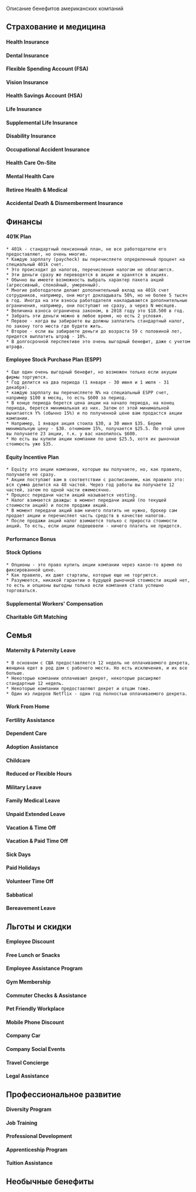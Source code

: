 
Описание бенефитов американских компаний

## Страхование и медицина
#### Health Insurance
#### Dental Insurance
#### Flexible Spending Account (FSA)
#### Vision Insurance
#### Health Savings Account (HSA)
#### Life Insurance
#### Supplemental Life Insurance
#### Disability Insurance
#### Occupational Accident Insurance
#### Health Care On-Site
#### Mental Health Care
#### Retiree Health & Medical
#### Accidental Death & Dismemberment Insurance

## Финансы
#### 401K Plan 
	* 401k - стандартный пенсионный план, не все работодатели его предоставляют, но очень многие. 
	* Каждую зарплату (paycheck) вы перечисляете определенный процент на специальный 401k счет. 
	* Это происходит до налогов, перечисления налогом не облагаются.
	* Эти деньги сразу же переводятся в акции и хранятся в акциях.
	* Обычно вы имеете возможность выбрать характер пакета акций (агрессивный, спокойный, умеренный).
	* Многие работодатели делают дополнительный вклад на 401k счет сотрудников, например, они могут докладывать 50%, но не более 5 тысяч в год. Иногда на эти взносы работодателя накладываются дополнительные ограничения, например, они поступают не сразу, а через N месяцев. 
	* Величина взноса ограничена законом, в 2018 году это $18.500 в год.
	* Забрать эти деньги можно в любое время, но есть 2 условия.
	* Первое - когда вы забираете вы должны заплатить стандартный налог, по закону того места где будете жить.
	* Второе - если вы забираете деньги до возраста 59 с половиной лет, придется выплатить штраф - 10%.
	* В долгосрочной перспективе это очень выгодный бенефит, даже с учетом штрафа.

#### Employee Stock Purchase Plan (ESPP)
	* Еще один очень выгодный бенефит, но возможен только если акуции фирмы торгуются.
	* Год делится на два периода (1 января - 30 июня и 1 июля - 31 декабря). 
	* каждую зарплату вы перечисляете N% на специальный ESPP счет, например $100 в месяц, то есть $600 за период.
	* В конце периода берется цена акции на начало периода, на конец периода, берется минимальная из них. Затем от этой минимальной вычитается Y% (обычно 15%) и по полученной цене вам продастся акции компании.
	* Например, 1 января акция стоила $30, а 30 июня $35. Берем минимальную цену - $30. отнимаем 15%, получается $25.5. По этой цене вы получаете 23 акции, т.к. у вас накопилось $600.
	* Но есть вы купили акции компании по цене $25.5, хотя их рыночная стоимость уже $35.

#### Equity Incentive Plan
	* Equity это акции компании, которые вы получаете, но, как правило, получаете не сразу.
	* Акции поступают вам в соответствии с расписанием, как правило это: вся сумма делится на 48 частей. Через год работы вы получаете 12 частей, затем по одной части ежемесячно.
	* Процесс передачи части акций называется vesting.
	* Налог взимается дважды: в момент передачи акций (по текущей стоимости акций) и после продажи акций.
	* В момент передачи акций вам ничего платить не нужно, брокер сам продает акции и перечисляет часть средств в качестве налогов.
	* После продажи акций налог взимается только с прироста стоимости акций. То есть, если акции подешевели - ничего платить не придется.

#### Performance Bonus
#### Stock Options
	* Опционы - это право купить акции компании через какое-то время по фиксированной цене.
	* Как правило, их дают стартапы, которые еще не торгуются. 
	* Разумеется, никакой гарантии о будущей рыночной стоимости акций нет, то есть и опционы выгодны только если компания стала успешно торговаться.

#### Supplemental Workers' Compensation
#### Charitable Gift Matching

## Семья
#### Maternity & Paternity Leave 
	* В основном с США предоставляется 12 недель не оплачиваемого декрета, женщина едет в род дом с рабочего места. Но есть исключения, и их все больше.
	* Некоторые компании оплачивают декрет, некоторые расширяют стандартные 12 недель. 
	* Некоторые компании предоставляют декрет и отцам тоже.
	* Один из лидеров Netflix - один год полностью оплачиваемого декрета.

#### Work From Home 
#### Fertility Assistance
#### Dependent Care
#### Adoption Assistance
#### Childcare
#### Reduced or Flexible Hours
#### Military Leave
#### Family Medical Leave
#### Unpaid Extended Leave
#### Vacation & Time Off
#### Vacation & Paid Time Off 
#### Sick Days
#### Paid Holidays
#### Volunteer Time Off
#### Sabbatical
#### Bereavement Leave

## Льготы и скидки
#### Employee Discount 
#### Free Lunch or Snacks 
#### Employee Assistance Program
#### Gym Membership
#### Commuter Checks & Assistance
#### Pet Friendly Workplace
#### Mobile Phone Discount
#### Company Car
#### Company Social Events
#### Travel Concierge
#### Legal Assistance

## Профессиональное развитие
#### Diversity Program
#### Job Training 
#### Professional Development 
#### Apprenticeship Program
#### Tuition Assistance

## Необычные бенефиты
